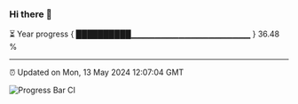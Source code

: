 ### Hi there 👋

⏳ Year progress { ██████████▁▁▁▁▁▁▁▁▁▁▁▁▁▁▁▁▁▁▁▁ } 36.48 %

---

⏰ Updated on Mon, 13 May 2024 12:07:04 GMT

![Progress Bar CI](https://github.com/liununu/liununu/workflows/Progress%20Bar%20CI/badge.svg)
